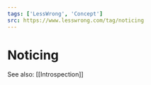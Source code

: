 ```yaml
---
tags: ['LessWrong', 'Concept']
src: https://www.lesswrong.com/tag/noticing
---
```


# Noticing
See also: [[Introspection]]


